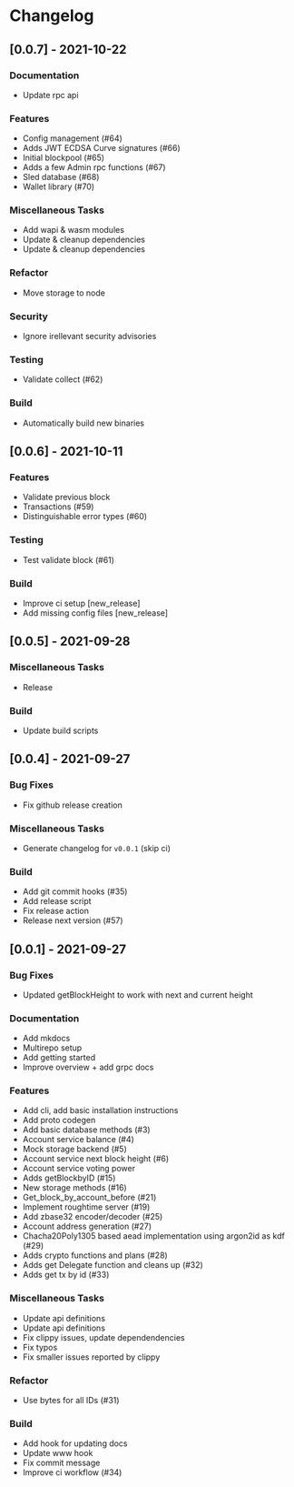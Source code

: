 # Changelog
## [0.0.7] - 2021-10-22

### Documentation

- Update rpc api

### Features

- Config management (#64)
- Adds JWT ECDSA Curve signatures (#66)
- Initial blockpool (#65)
- Adds a few Admin rpc functions (#67)
- Sled database (#68)
- Wallet library (#70)

### Miscellaneous Tasks

- Add wapi & wasm modules
- Update & cleanup dependencies
- Update & cleanup dependencies

### Refactor

- Move storage to node

### Security

- Ignore irellevant security advisories

### Testing

- Validate collect (#62)

### Build

- Automatically build new binaries

## [0.0.6] - 2021-10-11

### Features

- Validate previous block
- Transactions (#59)
- Distinguishable error types (#60)

### Testing

- Test validate block (#61)

### Build

- Improve ci setup [new_release]
- Add missing config files [new_release]

## [0.0.5] - 2021-09-28

### Miscellaneous Tasks

- Release

### Build

- Update build scripts

## [0.0.4] - 2021-09-27

### Bug Fixes

- Fix github release creation

### Miscellaneous Tasks

- Generate changelog for `v0.0.1` (skip ci)

### Build

- Add git commit hooks (#35)
- Add release script
- Fix release action
- Release next version (#57)

## [0.0.1] - 2021-09-27

### Bug Fixes

- Updated getBlockHeight to work with next and current height

### Documentation

- Add mkdocs
- Multirepo setup
- Add getting started
- Improve overview + add grpc docs

### Features

- Add cli, add basic installation instructions
- Add proto codegen
- Add basic database methods (#3)
- Account service balance (#4)
- Mock storage backend (#5)
- Account service next block height (#6)
- Account service voting power
- Adds getBlockbyID (#15)
- New storage methods (#16)
- Get_block_by_account_before (#21)
- Implement roughtime server (#19)
- Add zbase32 encoder/decoder (#25)
- Account address generation (#27)
- Chacha20Poly1305 based aead implementation using argon2id as kdf (#29)
- Adds crypto functions and plans (#28)
- Adds get Delegate function and cleans up (#32)
- Adds get tx by id (#33)

### Miscellaneous Tasks

- Update api definitions
- Update api definitions
- Fix clippy issues, update dependendencies
- Fix typos
- Fix smaller issues reported by clippy

### Refactor

- Use bytes for all IDs (#31)

### Build

- Add hook for updating docs
- Update www hook
- Fix commit message
- Improve ci workflow (#34)

<!-- generated by git-cliff -->
